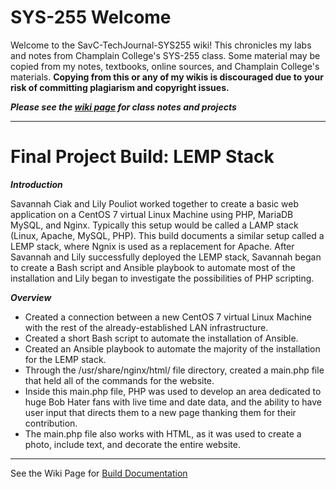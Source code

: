 # SYS-255 Welcome
Welcome to the SavC-TechJournal-SYS255 wiki! This chronicles my labs and notes from Champlain College's SYS-255 class. Some material may be copied from my notes, textbooks, online sources, and Champlain College's materials. **Copying from this or any of my wikis is discouraged due to your risk of committing plagiarism and copyright issues.** 

***Please see the [wiki page](https://github.com/savannahc502/SavC-TechJournal-SYS255/wiki) for class notes and projects***

***
# Final Project Build: LEMP Stack

***Introduction***

Savannah Ciak and Lily Pouliot worked together to create a basic web application on a CentOS 7 virtual Linux Machine using PHP, MariaDB MySQL, and Nginx. Typically this setup would be called a LAMP stack (Linux, Apache, MySQL, PHP). This build documents a similar setup called a LEMP stack, where Ngnix is used as a replacement for Apache. After Savannah and Lily successfully deployed the LEMP stack, Savannah began to create a Bash script and Ansible playbook to automate most of the installation and Lily began to investigate the possibilities of PHP scripting. 

***Overview***
* Created a connection between a new CentOS 7 virtual Linux Machine with the rest of the already-established LAN infrastructure.
* Created a short Bash script to automate the installation of Ansible. 
* Created an Ansible playbook to automate the majority of the installation for the LEMP stack. 
* Through the /usr/share/nginx/html/ file directory, created a main.php file that held all of the commands for the website. 
* Inside this main.php file, PHP was used to develop an area dedicated to huge Bob Hater fans with live time and date data, and the ability to have user input that directs them to a new page thanking them for their contribution.
* The main.php file also works with HTML, as it was used to create a photo, include text, and decorate the entire website. 

*** 
See the Wiki Page for [Build Documentation](https://github.com/savannahc502/SavC-TechJournal-SYS255/wiki/Final-Project%3A-LEMP-Stack-and-Automation)

